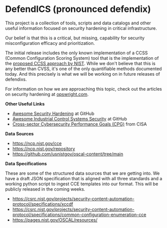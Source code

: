 # DefendICS (pronounced defendix)

This project is a collection of tools, scripts and data catalogs and other useful information focused on security hardening in critical infrastructure. 

Our belief is that this is a critical, but missing, capability for security misconfiguration efficacy and prioritization.

The initial release includes the only known implementation of a CCSS (Common Configuration Scoring System) tool that is the implementation of the [proposed CCSS approach by NIST]("https://www.nist.gov/publications/common-configuration-scoring-system-ccss-metrics-software-security-configuration"). While we don't believe that this is any better than CVSS, it's one of the only quantifiable methods documented today. And this precisely is what we will be working on in future releases of defendixs.

For information on how we are approaching this topic, check out the articles on security hardening at [opswright.com](https://www.opswright.com/topic/security-hardening).

**Other Useful Links**

* [Awesome Security Hardening](https://github.com/decalage2/awesome-security-hardening) at GitHub
* [Awesome Industrial Control Systems Security](https://github.com/hslatman/awesome-industrial-control-system-security) at GitHub
* [Cross-sector Cybersecurity Performance Goals (CPG)](https://www.cisa.gov/cross-sector-cybersecurity-performance-goals) from CISA

**Data Sources**

* https://ncp.nist.gov/cce
* https://ncp.nist.gov/repository
* https://github.com/usnistgov/oscal-content/tree/main


**Data Specifications**

These are some of the structured data sources that we are getting into. We have a draft JSON specification that is aligned with all three standards and a working python script to ingest CCE templates into our format. This will be publicly released in the coming weeks.

* https://csrc.nist.gov/projects/security-content-automation-protocol/specifications/xccdf
* https://csrc.nist.gov/projects/security-content-automation-protocol/specifications/common-configuration-enumeration-cce
* https://pages.nist.gov/OSCAL/resources/
